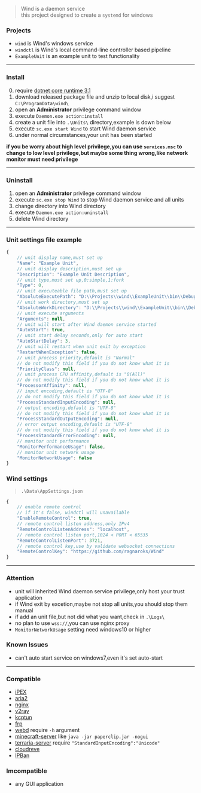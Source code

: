 > Wind is a daemon service  
> this project designed to create a `systemd` for windows

### Projects
- `wind` is Wind's windows service
- `windctl` is Wind's local command-line controller based pipeline
- `ExampleUnit` is an example unit to test functionality

****

### Install
0. require [dotnet core runtime 3.1](https://dotnet.microsoft.com/download/dotnet-core/3.1)
1. download released package file and unzip to local disk,i suggest `C:\ProgramData\wind\`
2. open an **Administrator** privilege command window
3. execute `Daemon.exe action:install`
4. create a unit file into `.\Units\` directory,example is down below
5. execute `sc.exe start Wind` to start Wind daemon service
6. under normal circumstances,your unit has been started

**if you be worry about high level privilege,you can use `services.msc` to change to low level privilege,but maybe some thing wrong,like network monitor must need privilege**

****

### Uninstall
1. open an **Administrator** privilege command window
2. execute `sc.exe stop Wind` to stop Wind daemon service and all units
3. change directory into Wind directory
4. execute `Daemon.exe action:uninstall`
5. delete Wind directory

****

### Unit settings file example
```javascript
{
    // unit display name,must set up
    "Name": "Example Unit",
    // unit display description,must set up
    "Description": "Example Unit Description",
    // unit type,must set up,0:simple,1:fork
    "Type": 0,
    // unit executeable file path,must set up
    "AbsoluteExecutePath": "D:\\Projects\\wind\\ExampleUnit\\bin\\Debug\\netcoreapp3.1\\ExampleUnit.exe",
    // unit work directory,must set up
    "AbsoluteWorkDirectory": "D:\\Projects\\wind\\ExampleUnit\\bin\\Debug\\netcoreapp3.1",
    // unit execute arguments
    "Arguments": null,
    // unit will start after Wind daemon service started
    "AutoStart": true,
    // unit start delay seconds,only for auto start
    "AutoStartDelay": 3,
    // unit will restart when unit exit by exception
    "RestartWhenException": false,
    // unit process priority,default is "Normal"
    // do not modify this field if you do not know what it is
    "PriorityClass": null,
    // unit process CPU affinity,default is "0(All)"
    // do not modify this field if you do not know what it is
    "ProcessorAffinity": null,
    // input encoding,default is "UTF-8"
    // do not modify this field if you do not know what it is
    "ProcessStandardInputEncoding": null,
    // output encoding,default is "UTF-8"
    // do not modify this field if you do not know what it is
    "ProcessStandardOutputEncoding": null,
    // error output encoding,default is "UTF-8"
    // do not modify this field if you do not know what it is
    "ProcessStandardErrorEncoding": null,
    // monitor unit performance
    "MonitorPerformanceUsage": false,
    // monitor unit network usage
    "MonitorNetworkUsage": false
}
```

### Wind settings
> `.\Data\AppSettings.json`
```javascript
{
    // enable remote control
    // if it's false, windctl will unavailable
    "EnableRemoteControl": true,
    // remote control listen address,only IPv4
    "RemoteControlListenAddress": "localhost",
    // remote control listen port,1024 < PORT < 65535
    "RemoteControlListenPort": 3721,
    // remote control key,use by validate websocket connections
    "RemoteControlKey": "https://github.com/ragnaroks/Wind"
}
```

****

### Attention
- unit will inherited Wind daemon service privilege,only host your trust application
- if Wind exit by excetion,maybe not stop all units,you should stop them manual
- if add an unit file,but not did what you want,check in `.\Logs\`
- no plan to use `wss://`,you can use nginx proxy
- `MonitorNetworkUsage` setting need windows10 or higher

### Known Issues
- can't auto start service on windows7,even it's set auto-start

****

### Compatible
- [iPEX](https://github.com/ragnaroks/ipex)
- [aria2](https://github.com/aria2/aria2)
- [nginx](https://github.com/nginx/nginx)
- [v2ray](https://github.com/v2ray/v2ray-core)
- [kcptun](https://github.com/xtaci/kcptun)
- [frp](https://github.com/fatedier/frp)
- [webd](https://webd.cf/) require `-h` argument
- [minecraft-server](https://github.com/PaperMC) like `java -jar paperclip.jar -nogui`
- [terraria-server](https://www.terraria.org/) require `"StandardInputEncoding":"Unicode"`
- [cloudreve](https://github.com/cloudreve/Cloudreve)
- [IPBan](https://github.com/DigitalRuby/IPBan)

### Imcompatible
- any GUI application
